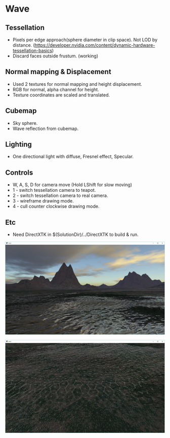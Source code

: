 # Wave

## Tessellation 
- Pixels per edge approach(sphere diameter in clip space). Not LOD by distance. (https://developer.nvidia.com/content/dynamic-hardware-tessellation-basics)
- Discard faces outside frustum. (working)

## Normal mapping & Displacement
- Used 2 textures for normal mapping and height displacement.
- RGB for normal, alpha channel for height.
- Texture coordinates are scaled and translated.

## Cubemap
- Sky sphere.
- Wave reflection from cubemap.

## Lighting
- One directional light with diffuse, Fresnel effect, Specular.

## Controls
- W, A, S, D for camera move (Hold LShift for slow moving)
- 1 - switch tessellation camera to teapot.
- 2 - switch tessellation camera to real camera.
- 3 - wireframe drawing mode.
- 4 - cull counter clockwise drawing mode.

## Etc
- Need DirectXTK in $(SolutionDir)/../DirectXTK to build & run.

![Image](./wave.png)

![Image](./wave_tessellation.png)